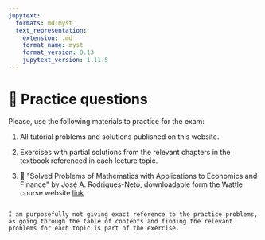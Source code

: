 ```yaml
---
jupytext:
  formats: md:myst
  text_representation:
    extension: .md
    format_name: myst
    format_version: 0.13
    jupytext_version: 1.11.5
---
```


# 🔬 Practice questions

Please, use the following materials to practice for the exam:

1. All tutorial problems and solutions published on this website.

2. Exercises with partial solutions from the relevant chapters in the textbook referenced in each lecture topic.

3. 📖 "Solved Problems of Mathematics with Applications to Economics and Finance" by José A. Rodrigues-Neto, downloadable form the Wattle course website [link](https://wattlecourses.anu.edu.au/course/view.php?id=42532#section-0)

```{note}

I am purposefully not giving exact reference to the practice problems, as going through the table of contents and finding the relevant problems for each topic is part of the exercise.

```

